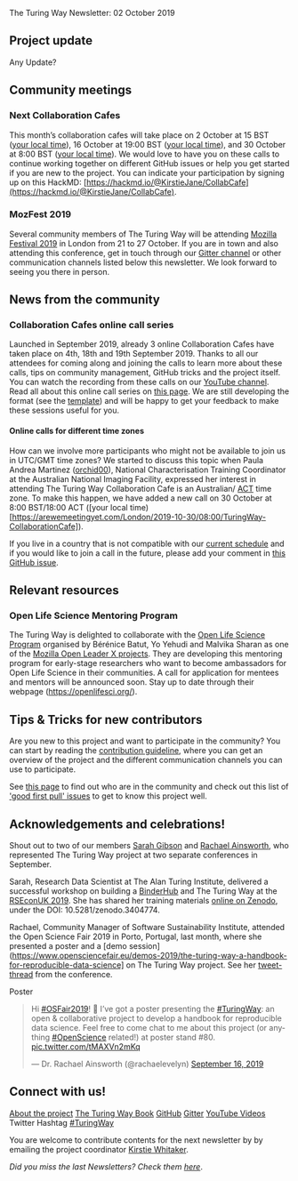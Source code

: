 The Turing Way Newsletter: 02 October 2019

## Project update

Any Update?

## Community meetings

### Next Collaboration Cafes

This month’s collaboration cafes will take place on 2 October at 15 BST ([your local time](https://arewemeetingyet.com/London/2019-10-02/15:00/TuringWay-CollaborationCafe)), 16 October at 19:00 BST ([your local time](https://arewemeetingyet.com/London/2019-10-16/19:00/TuringWay-CollaborationCafe)), and 30 October at 8:00 BST ([your local time](https://arewemeetingyet.com/London/2019-10-30/08:00/TuringWay-CollaborationCafe)). We would love to have you on these calls to continue working together on different GitHub issues or help you get started if you are new to the project. You can indicate your participation by signing up on this HackMD: [https://hackmd.io/@KirstieJane/CollabCafe](https://hackmd.io/@KirstieJane/CollabCafe). 

### MozFest 2019

Several community members of The Turing Way will be attending [Mozilla Festival 2019](https://www.mozillafestival.org/en/) in London from 21 to 27 October. If you are in town and also attending this conference, get in touch through our [Gitter channel](https://gitter.im/alan-turing-institute/the-turing-way) or other communication channels listed below this newsletter. We look forward to seeing you there in person.

## News from the community

### Collaboration Cafes online call series

Launched in September 2019, already 3 online Collaboration Cafes have taken place on 4th, 18th and 19th September 2019. Thanks to all our attendees for coming along and joining the calls to learn more about these calls, tips on community management, GitHub tricks and the project itself. You can watch the recording from these calls on our [YouTube channel](https://www.youtube.com/channel/UCPDxZv5BMzAw0mPobCbMNuA).
Read all about this online call series on [this page](https://github.com/alan-turing-institute/the-turing-way/blob/master/project_management/online-collaboration-cafe.md). We are still developing the format (see the [template](https://github.com/alan-turing-institute/the-turing-way/blob/master/communications/collaboration-cafe/collaboration-cafe-template.md)) and will be happy to get your feedback to make these sessions useful for you.

#### Online calls for different time zones

How can we involve more participants who might not be available to join us in UTC/GMT time zones? We started to discuss this topic when Paula Andrea Martinez ([orchid00](https://github.com/orchid00)), National Characterisation Training Coordinator at the Australian National Imaging Facility, expressed her interest in attending The Turing Way Collaboration Cafe is an Australian/ [ACT](https://www.google.com/search?q=asutralian+time+zone&oq=asutralian+time+zone&aqs=chrome..69i57j0l5.3623j0j4&sourceid=chrome&ie=UTF-8) time zone. To make this happen, we have added a new call on 30 October at 8:00 BST/18:00 ACT ([your local time)[https://arewemeetingyet.com/London/2019-10-30/08:00/TuringWay-CollaborationCafe]).

If you live in a country that is not compatible with our [current schedule](https://github.com/alan-turing-institute/the-turing-way/blob/master/project_management/online-collaboration-cafe.md#attending-an-online-collaboration-cafe) and if you would like to join a call in the future, please add your comment in [this GitHub issue](https://github.com/alan-turing-institute/the-turing-way/issues/711).

## Relevant resources

### Open Life Science Mentoring Program

The Turing Way is delighted to collaborate with the [Open Life Science Program](https://openlifesci.org) organised by Bérénice Batut, Yo Yehudi and Malvika Sharan as one of the [Mozilla Open Leader X projects](https://foundation.mozilla.org/en/opportunity/mozilla-open-leaders/). They are developing this mentoring program for early-stage researchers who want to become ambassadors for Open Life Science in their communities. A call for application for mentees and mentors will be announced soon. Stay up to date through their webpage (https://openlifesci.org/).

## Tips & Tricks for new contributors

Are you new to this project and want to participate in the community? You can start by reading the [contribution guideline](https://github.com/alan-turing-institute/the-turing-way/blob/master/CONTRIBUTING.md), where you can get an overview of the project and the different communication channels you can use to participate.

See [this page](https://github.com/alan-turing-institute/the-turing-way) to find out who are in the community and check out this list of ['good first pull' issues](https://github.com/alan-turing-institute/the-turing-way/labels/good%20first%20issue) to get to know this project well.

## Acknowledgements and celebrations!

Shout out to two of our members [Sarah Gibson](https://twitter.com/drsarahlgibson) and [Rachael Ainsworth](https://twitter.com/rachaelevelyn), who represented The Turing Way project at two separate conferences in September.

Sarah, Research Data Scientist at The Alan Turing Institute, delivered a successful workshop on building a [BinderHub](https://binderhub.readthedocs.io/en/latest/) and The Turing Way at the [RSEconUK 2019](https://rse.ac.uk/conf2019/). She has shared her training materials [online on Zenodo](https://zenodo.org/record/3404774#.XZN7h5MzbpB), under the DOI: 10.5281/zenodo.3404774.

Rachael, Community Manager of Software Sustainability Institute, attended the Open Science Fair 2019 in Porto, Portugal, last month, where she presented a poster and a [demo session](https://www.opensciencefair.eu/demos-2019/the-turing-way-a-handbook-for-reproducible-data-science] on The Turing Way project. See her [tweet-thread](https://twitter.com/rachaelevelyn/status/1173542269355532289) from the conference.

Poster
<blockquote class="twitter-tweet"><p lang="en" dir="ltr">Hi <a href="https://twitter.com/hashtag/OSFair2019?src=hash&amp;ref_src=twsrc%5Etfw">#OSFair2019</a>! 👋 I’ve got a poster presenting the <a href="https://twitter.com/hashtag/TuringWay?src=hash&amp;ref_src=twsrc%5Etfw">#TuringWay</a>: an open &amp; collaborative project to develop a handbook for reproducible data science. Feel free to come chat to me about this project (or anything <a href="https://twitter.com/hashtag/OpenScience?src=hash&amp;ref_src=twsrc%5Etfw">#OpenScience</a> related!) at poster stand #80. <a href="https://t.co/tMAXVn2mKq">pic.twitter.com/tMAXVn2mKq</a></p>&mdash; Dr. Rachael Ainsworth (@rachaelevelyn) <a href="https://twitter.com/rachaelevelyn/status/1173625329686110208?ref_src=twsrc%5Etfw">September 16, 2019</a></blockquote> <script async src="https://platform.twitter.com/widgets.js" charset="utf-8"></script>

## Connect with us!

[About the project](https://www.turing.ac.uk/research/research-projects/turing-way-handbook-reproducible-data-science)
[The Turing Way Book](https://the-turing-way.netlify.com)
[GitHub](https://github.com/alan-turing-institute/the-turing-way)
[Gitter](https://gitter.im/alan-turing-institute/the-turing-way)
[YouTube Videos](https://www.youtube.com/channel/UCPDxZv5BMzAw0mPobCbMNuA)
Twitter Hashtag [#TuringWay](https://twitter.com/hashtag/TuringWay?f=live)

You are welcome to contribute contents for the next newsletter by by
emailing the project coordinator [Kirstie Whitaker](mailto:kwhitaker@turing.ac.uk).

*Did you miss the last Newsletters? Check them [here](https://github.com/alan-turing-institute/the-turing-way/blob/master/communications/newsletters/newsletter_06_Sept2019.md)*.
